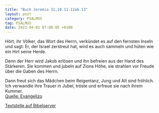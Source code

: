 ```yaml
---
title: "Buch Jeremia 31,10.11-12ab.13"
layout: post
category: PSALMUS
tag: PSALMUS
date: 2023-04-01 07:00:05 +0100
---
```

Hört, ihr Völker, das Wort des Herrn,
verkündet es auf den fernsten Inseln und sagt:
Er, der Israel zerstreut hat, wird es auch sammeln
und hüten wie ein Hirt seine Herde.

Denn der Herr wird Jakob erlösen
und ihn befreien aus der Hand des Stärkeren.
Sie kommen und jubeln auf Zions Höhe,
sie strahlen vor Freude über die Gaben des Herrn.<!--more-->

Dann freut sich das Mädchen beim Reigentanz,
Jung und Alt sind fröhlich.
Ich verwandle ihre Trauer in Jubel,
tröste und erfreue sie nach ihrem Kummer.<br>
[Quelle: Evangelizo](https://evangeliumtagfuertag.org/DE/gospel)

[Textstelle auf Bibelserver](https://www.bibleserver.com/EU/ps31,10.11-12ab.13)
